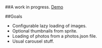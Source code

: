 

##A work in progress. 
[Demo](http://mallocs.github.io/mmi-slideshow/demos/basic.html)

##Goals
  * Configurable lazy loading of images.
  * Optional thumbnails from sprite.
  * Loading of photos from a photos.json file.
  * Usual carousel stuff.
